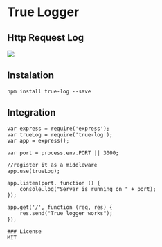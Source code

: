 # True Logger  
## Http Request Log
<img src="https://travis-ci.org/Mujib517/true-logger.svg?branch=master"/>
 
## Instalation
    npm install true-log --save

## Integration
    var express = require('express');
    var trueLog = require('true-log');
    var app = express();

    var port = process.env.PORT || 3000;

    //register it as a middleware
    app.use(trueLog);

    app.listen(port, function () {
        console.log("Server is running on " + port);
    });

    app.get('/', function (req, res) {
        res.send("True logger works");
    });

    ### License
    MIT